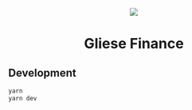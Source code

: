 <p style="text-align: center"><img src="https://raw.githubusercontent.com/GlieseFinance/Gliese-Frontend/public/gliese-logo.png"></p>

<h1 style="text-align: center">Gliese Finance</h1>

## Development

```bash
yarn
yarn dev
```
